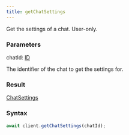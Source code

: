 ```yaml
---
title: getChatSettings
---
```


Get the settings of a chat. User-only.


### Parameters 

<div class="flex flex-col gap-3"><div><div class="font-mono" id="p_chatId" data-anchor><span class="font-bold">chatId</span><span class="opacity-50">:</span> <a href="/types/id"  >ID</a></div><div class="pl-3"><div class="no-margin">

The identifier of the chat to get the settings for.

</div></div></div></div>

### Result 

<div class="font-mono"><a href="/types/chatsettings"  >ChatSettings</a></div>

### Syntax

```ts
await client.getChatSettings(chatId);
```



